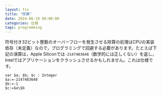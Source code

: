 ```yaml
---
layout: fix
title: "除算"
date: 2024-06-19 08:00:00
categories: 仕様
tags: programming
---
```


符号付き32ビット整数のオーバーフローを発生させる除算の処理はCPUの実装依存（未定義）なので，プログラミングで回避する必要があります。たとえば下記の演算は，Apple Siliconでは`-2147483648`（数学的には正しくない）を返し，Intelではアプリケーションをクラッシュさせるかもしれません。これは仕様です。

```4d
var $a; $b; $c : Integer
$a:=-2147483648
$b:=-1
$c:=$a\$b
```